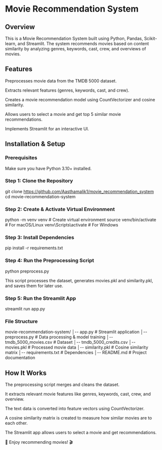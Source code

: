 # Movie Recommendation System

## Overview

This is a Movie Recommendation System built using Python, Pandas, Scikit-learn, and Streamlit.
The system recommends movies based on content similarity by analyzing genres, keywords, cast, crew, and overviews of movies.

## Features

Preprocesses movie data from the TMDB 5000 dataset.

Extracts relevant features (genres, keywords, cast, and crew).

Creates a movie recommendation model using CountVectorizer and cosine similarity.

Allows users to select a movie and get top 5 similar movie recommendations.

Implements Streamlit for an interactive UI.

## Installation & Setup

### Prerequisites

Make sure you have Python 3.10+ installed.

### Step 1: Clone the Repository

git clone https://github.com/Aasthamalik1/movie_recommendation_system
cd movie-recommendation-system

### Step 2: Create & Activate Virtual Environment

python -m venv venv  # Create virtual environment
source venv/bin/activate  # For macOS/Linux
venv\Scripts\activate  # For Windows

### Step 3: Install Dependencies

pip install -r requirements.txt

### Step 4: Run the Preprocessing Script

python preprocess.py

This script processes the dataset, generates movies.pkl and similarity.pkl, and saves them for later use.

### Step 5: Run the Streamlit App

streamlit run app.py

### File Structure

movie-recommendation-system/
│-- app.py               # Streamlit application
│-- preprocess.py        # Data processing & model training
│-- tmdb_5000_movies.csv # Dataset
│-- tmdb_5000_credits.csv
│-- movies.pkl           # Processed movie data
│-- similarity.pkl       # Cosine similarity matrix
│-- requirements.txt     # Dependencies
│-- README.md            # Project documentation

## How It Works

The preprocessing script merges and cleans the dataset.

It extracts relevant movie features like genres, keywords, cast, crew, and overview.

The text data is converted into feature vectors using CountVectorizer.

A cosine similarity matrix is created to measure how similar movies are to each other.

The Streamlit app allows users to select a movie and get recommendations.

🚀 Enjoy recommending movies! 🎬
